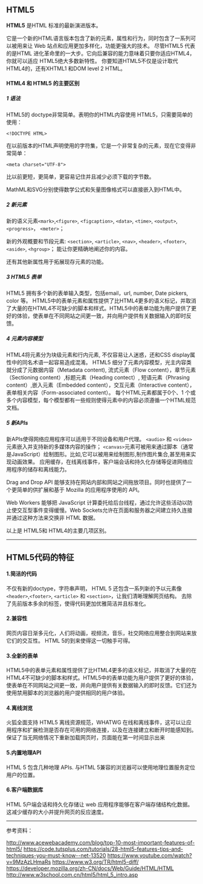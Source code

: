 HTML5
---
**HTML5** 是HTML 标准的最新演进版本。

它是一个新的HTML语言版本包含了新的元素，属性和行为，同时包含了一系列可以被用来让 Web 站点和应用更加多样化，功能更强大的技术。
尽管HTML5 代表的是HTML 进化革命里的一大步。它向后兼容的能力意味着只要你适应HTML4， 你就可以适应 HTML5绝大多数新特性。
你要知道HTML5不仅是设计取代 HTML4的，还有XHTML1 和DOM level 2 HTML。


#### HTML4 和 HTML5 的主要区别
##### 1 语法
HTML5的 doctype非常简单。表明你的HTML内容使用 HTML5，只需要简单的使用：

	<!DOCTYPE HTML>

在以前版本的HTML声明使用的字符集，它是一个非常复杂的<meta>元素，现在它变得非常简单：

	<meta charset="UTF-8">

比以前更短，更简单，更容易记住并且减少必须下载的字节数。

MathML和SVG分别使得数学公式和矢量图像格式可以直接嵌入到HTML中。


##### 2 新元素

新的语义元素``<mark>``,``<figure>``, ``<figcaption>``, ``<data>``, ``<time>``, ``<output>``, ``<progress>``， ``<meter>``；

新的外观概要和节段元素: ``<section>``, ``<article>``, 	``<nav>``, ``<header>``, ``<footer>``, ``<aside>``, ``<hgroup>``；
能让你更精确地阐述你的内容。

还有其他新属性用于拓展现存元素的功能。

##### 3 HTML5 表单
HTML5 拥有多个新的表单输入类型，包括email，url, number, Date pickers, color 等。
HTML5中的表单元素和属性提供了比HTML4更多的语义标记，并取消了大量的在HTML4不可缺少的脚本和样式。HTML5中的表单功能为用户提供了更好的体验，使表单在不同网站之间更一致，并向用户提供有关数据输入的即时反馈。

##### 4 元素内容模型
HTML4将元素分为块级元素和行内元素, 不仅容易让人迷惑，还和CSS display属性中的同名术语一起容易造成混淆。
HTML5 细分了元素内容模型，光主内容类就分成了元数据内容（Metadata content), 流式元素（Flow content），章节元素（Sectioning content）,标题元素（Heading contect）, 短语元素（Phrasing content）,嵌入元素（Embedded content），交互元素（Interactive content），表单相关内容（Form-associated content）。
每个HTML元素都属于0个、1 个或多个内容模型，每个模型都有一些规则使得元素中的内容必须遵循一个HTML规范文档。

##### 5 新APIs
新APIs使得网络应用程序可以适用于不同设备和用户代理。
``<audio>`` 和 ``<video>`` 元素嵌入并支持新的多媒体内容的操作；
``<canvas>``元素可被用来通过脚本（通常是JavaScript）绘制图形。比如,它可以被用来绘制图形,制作图片集合,甚至用来实现动画效果。
应用缓存，在线离线事件，客户端会话和持久化存储等促进网络应用程序的储存和离线能力。

Drag and Drop API 能够支持在网站内部和网站之间拖放项目。同时也提供了一个更简单的供扩展和基于 Mozilla 的应用程序使用的 API。

Web Workers 能够把 JavaScript 计算委托给后台线程，通过允许这些活动以防止使交互型事件变得缓慢。Web Sockets允许在页面和服务器之间建立持久连接并通过这种方法来交换非 HTML 数据。

以上是 HTML5和 HTML4的主要几项区别。


---

HTML5代码的特征
---
#### 1.简洁的代码

不仅有新的doctype，字符串声明， HTML 5 还包含一系列新的予以元素像``<header>``,``<footer>``, ``<article>`` 和 ``<section>``，让我们清晰理解网页结构。 去除了先前版本多余的标签，使得代码更加优雅简洁并且标准化。

#### 2.兼容性

网页内容日渐多元化，人们将动画，视频流，音乐，社交网络应用整合到网站来放它们的交互性。 HTML 5的到来使得这一切触手可得。

#### 3.全新的表单
HTML5中的表单元素和属性提供了比HTML4更多的语义标记，并取消了大量的在HTML4不可缺少的脚本和样式。HTML5中的表单功能为用户提供了更好的体验，使表单在不同网站之间更一致，并向用户提供有关数据输入的即时反馈。它们还为使用禁用脚本的浏览器的用户提供相同的用户体验。

#### 4.离线浏览

火狐全面支持 HTML5 离线资源规范，WHATWG 在线和离线事件，这可以让应用程序和扩展检测是否存在可用的网络连接，以及在连接建立和断开时能感知到。保证了当无网络情况下重新加载网页时，页面能在第一时间显示出来

#### 5.内置地理API
HTML 5 包含几种地理 APIs. 与HTML 5兼容的浏览器可以使用地理位置服务定位用户的位置。

####  6.客户端数据库
 HTML 5户端会话和持久化存储让 web 应用程序能够在客户端存储结构化数据。这减少缓存的大小并提升网页的反应速度。

---

参考资料：

http://www.acewebacademy.com/blog/top-10-most-important-features-of-html5/
https://code.tutsplus.com/tutorials/28-html5-features-tips-and-techniques-you-must-know--net-13520
https://www.youtube.com/watch?v=9MzAzLHmaRs
https://www.w3.org/TR/html5-diff/
https://developer.mozilla.org/zh-CN/docs/Web/Guide/HTML/HTML
http://www.w3school.com.cn/html5/html_5_intro.asp
